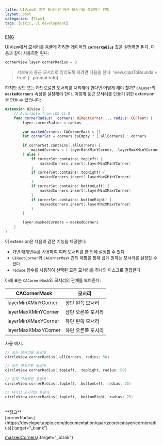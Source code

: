 ```yaml
---
title: UIView의 일부 모서리만 둥근 모서리를 설정하는 방법
layout: post
categories: [Tips]
tags: [uikit, ui development]
---
```


[ENG](https://imjhk03.github.io/posts/round-corners-specific-view/)

UIView에서 모서리를 둥글게 하려면 레이어의 **`cornerRadius`** 값을 설정하면 된다. 다음과 같이 사용하면 된다:

```swift
cornerView.layer.cornerRadius = 8
```

>서브뷰가 둥근 모서리로 잘리도록 하려면 다음을 한다: 'view.clipsToBounds = true'
{: .prompt-info}

하지만 상단 또는 하단으로만 모서리를 처리해야 한다면 어떻게 해야 할까? `CALayer`의 **`maskedCorners`** 속성을 설정해야 한다. 이렇게 둥근 모서리를 만들기 위한 extension을 만들 수 있습니다:

```swift
extension UIView {
    // Available from iOS 11.0
    func cornerRadius(_ corners: UIRectCorner..., radius: CGFloat) {
        layer.cornerRadius = radius
        
        var maskedCorners: CACornerMask = []
        let cornerSet = corners.isEmpty ? [.allCorners] : corners
        
        if cornerSet.contains(.allCorners) {
            maskedCorners = [.layerMinXMinYCorner, .layerMaxXMinYCorner, .layerMinXMaxYCorner, .layerMaxXMaxYCorner]
        } else {
            if cornerSet.contains(.topLeft) {
                maskedCorners.insert(.layerMinXMinYCorner)
            }
            if cornerSet.contains(.topRight) {
                maskedCorners.insert(.layerMaxXMinYCorner)
            }
            if cornerSet.contains(.bottomLeft) {
                maskedCorners.insert(.layerMinXMaxYCorner)
            }
            if cornerSet.contains(.bottomRight) {
                maskedCorners.insert(.layerMaxXMaxYCorner)
            }
        }
        
        layer.maskedCorners = maskedCorners
    }
}
```

이 extension은 다음과 같은 기능을 제공한다:
- 가변 매개변수를 사용하여 여러 모서리를 한 번에 설정할 수 있다
- `UIRectCorner`와 `CACornerMask` 간의 매핑을 통해 쉽게 원하는 모서리를 설정할 수 있다
- `reduce` 함수를 사용하여 선택된 모든 모서리를 하나의 마스크로 결합한다

아래 표는 `CACornerMask`와 모서리의 관계를 보여준다:

| CACornerMask        | 모서리               |
| ------------------- | ------------------- |
| layerMinXMinYCorner | 상단 왼쪽 모서리        |
| layerMaxXMinYCorner | 상단 오른쪽 모서리       |
| layerMinXMaxYCorner | 하단 왼쪽 모서리        |
| layerMaxXMaxYCorner | 하단 오른쪽 모서리       |

사용 예시:
```swift
// 모든 모서리를 둥글게
circleView.cornerRadius(.allCorners, radius: 50)

// 상단 모서리만 둥글게
circleView.cornerRadius(.topLeft, .topRight, radius: 50)

// 왼쪽 모서리만 둥글게
circleView.cornerRadius(.topLeft, .bottomLeft, radius: 25)

// 대각선 모서리만 둥글게
circleView.cornerRadius(.topLeft, .bottomRight, radius: 25)
```

<br>
**참고**
<br>
[cornerRadius](https://developer.apple.com/documentation/quartzcore/calayer/cornerradius){:target="_blank"}

[maskedCorners](https://developer.apple.com/documentation/quartzcore/calayer/maskedcorners){:target="_blank"}